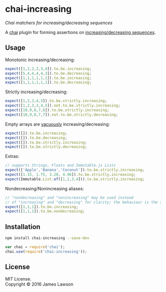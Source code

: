 # chai-increasing

*Chai matchers for increasing/decreasing sequences*

A [chai](http://chaijs.com/) plugin for forming assertions on [increasing/decreasing sequences](https://en.wikipedia.org/wiki/Sequence#Increasing_and_decreasing).

## Usage

Monotonic increasing/decreasing:
```javascript
expect([1,2,2,3,3,4]).to.be.increasing;
expect([5,4,4,4,4,3]).to.be.decreasing;
expect([1,1,1,1,1,1]).to.be.increasing;
expect([1,1,1,1,1,1]).to.be.decreasing;
```

Strictly increasing/decreasing:
```javascript
expect([1,2,3,4,5]).to.be.strictly.increasing;
expect([1,2,3,3,4,5]).not.to.be.strictly.increasing;
expect([10,9,8,7,6]).to.be.strictly.increasing;
expect([10,9,8,7,7]).not.to.be.strictly.decreasing;
```

Empty arrays are [vacuously](https://en.wikipedia.org/wiki/Vacuous_truth) increasing/decreasing:
```javascript
expect([]).to.be.increasing;
expect([]).to.be.decreasing;
expect([]).to.be.strictly.increasing;
expect([]).to.be.strictly.decreasing;
```

Extras:
```javascript
// supports Strings, Floats and Immutable.js Lists
expect(['Apple','Banana','Coconut']).to.be.strictly.increasing;
expect([1.15, 1.75, 3.28, 4.96]).to.be.strictly.increasing;
expect(Immutable.List.of([1,2,3,4])).to.be.strictly.increasing;
```

Nondecreasing/Nonincreasing aliases:
```javascript
// "nondecreasing" and "nonincreasing" may be used instead 
// of "increasing" and "decreasing" for clarity; the behaviour is the same.
expect([1,1,1]).to.be.increasing;
expect([1,1,1]).to.be.nondecreasing;
```

## Installation

```bash
npm install chai-increasing --save-dev
```

```javascript
var chai = require('chai');
chai.use(require('chai-increasing'));
```

## License

MIT License.    
Copyright © 2016 James Lawson
